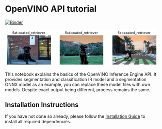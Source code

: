 # OpenVINO API tutorial

[![Binder](https://mybinder.org/badge_logo.svg)](https://mybinder.org/v2/gh/openvinotoolkit/openvino_notebooks/HEAD?filepath=notebooks%2F002-openvino-api%2F002-openvino-api.ipynb)

![coco image](images/classification.jpg)

This notebook explains the basics of the OpenVINO Inference Engine API.
It provides segmentation and classification IR model and a segmentation ONNX model as an example, you can replace these model files with own models.
Despite exact output being different, process remains the same.

## Installation Instructions

If you have not done so already, please follow the [Installation Guide](../../README.md) to install all required dependencies.
